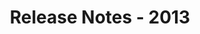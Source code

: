 ﻿---
title: Release Notes - 2013
description: "Release Notes - 2013 – learn about the latest updates and fixes."
type: docs
weight: 60
url: /reportingservices/release-notes-2013/
---


